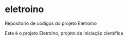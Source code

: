 eletroino
=========

Repositorio de códigos do projeto EletroIno

Este é o projeto EletroIno, projeto de Iniciação cientifica
